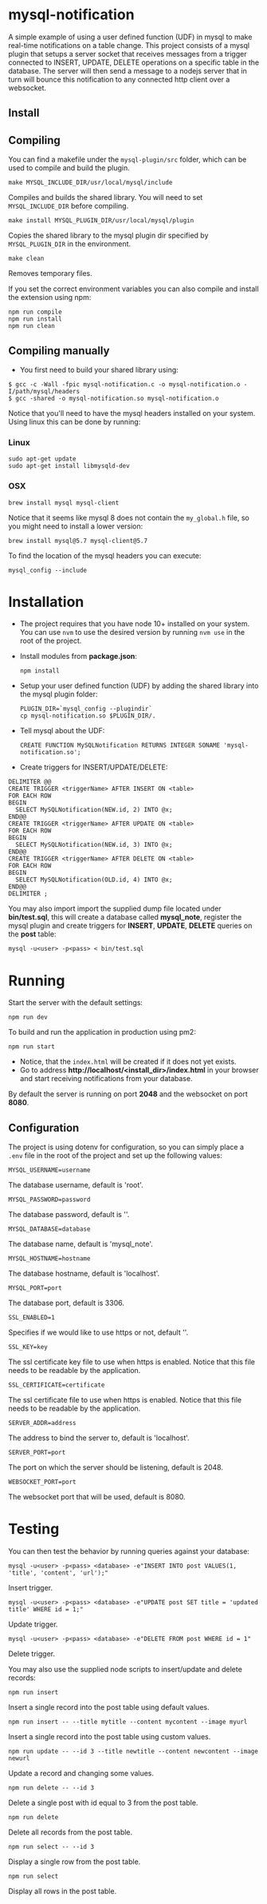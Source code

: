 # mysql-notification

A simple example of using a user defined function (UDF) in mysql to make real-time notifications on a table change. This project consists of a mysql plugin that setups a server socket that receives messages from a trigger connected to INSERT, UPDATE, DELETE operations on a specific table in the database. The server will then send a message to a nodejs server that in turn will bounce this notification to any connected http client over a websocket.

## Install

## Compiling

You can find a makefile under the `mysql-plugin/src`
 folder, which can be used to compile and build the plugin.
 
    make MYSQL_INCLUDE_DIR/usr/local/mysql/include
    
Compiles and builds the shared library. You will need to set `MYSQL_INCLUDE_DIR` before compiling.

    make install MYSQL_PLUGIN_DIR/usr/local/mysql/plugin

Copies the shared library to the mysql plugin dir specified by `MYSQL_PLUGIN_DIR` in the environment.

    make clean

Removes temporary files.

If you set the correct environment variables you can also compile and install the extension using npm:

    npm run compile
    npm run install
    npm run clean
    
## Compiling manually

- You first need to build your shared library using:

```
$ gcc -c -Wall -fpic mysql-notification.c -o mysql-notification.o -I/path/mysql/headers
$ gcc -shared -o mysql-notification.so mysql-notification.o
```

Notice that you'll need to have the mysql headers installed on your system.
Using linux this can be done by running:

### Linux

```
sudo apt-get update
sudo apt-get install libmysqld-dev
```

### OSX

```
brew install mysql mysql-client
```

Notice that it seems like mysql 8 does not contain the `my_global.h` file, so you might need to install a lower version:

```
brew install mysql@5.7 mysql-client@5.7
```

To find the location of the mysql headers you can execute:

    mysql_config --include

# Installation

- The project requires that you have node 10+ installed on your system. You can use `nvm` to use the desired version by running `nvm use` in the root of the project.

- Install modules from **package.json**:

      npm install

- Setup your user defined function (UDF) by adding the shared library into the mysql plugin folder:

      PLUGIN_DIR=`mysql_config --plugindir`
      cp mysql-notification.so $PLUGIN_DIR/.

- Tell mysql about the UDF:

      CREATE FUNCTION MySQLNotification RETURNS INTEGER SONAME 'mysql-notification.so';

- Create triggers for INSERT/UPDATE/DELETE:

```
DELIMITER @@
CREATE TRIGGER <triggerName> AFTER INSERT ON <table>
FOR EACH ROW
BEGIN
  SELECT MySQLNotification(NEW.id, 2) INTO @x;
END@@
CREATE TRIGGER <triggerName> AFTER UPDATE ON <table>
FOR EACH ROW
BEGIN
  SELECT MySQLNotification(NEW.id, 3) INTO @x;
END@@
CREATE TRIGGER <triggerName> AFTER DELETE ON <table>
FOR EACH ROW
BEGIN
  SELECT MySQLNotification(OLD.id, 4) INTO @x;
END@@
DELIMITER ;
```

You may also import import the supplied dump file located under **bin/test.sql**, this
will create a database called **mysql_note**, register the mysql plugin and create triggers for
**INSERT**, **UPDATE**, **DELETE** queries on the **post** table:

    mysql -u<user> -p<pass> < bin/test.sql

# Running

Start the server with the default settings:

    npm run dev

To build and run the application in production using pm2:

    npm run start

- Notice, that the `index.html` will be created if it does not yet exists.
- Go to address **http://localhost/<install_dir>/index.html** in your browser and start receiving notifications from your database.

By default the server is running on port **2048** and the websocket on port **8080**.

## Configuration

The project is using dotenv for configuration, so you can simply place a `.env` file in the root of the project and set up the following values:

    MYSQL_USERNAME=username

The database username, default is 'root'.    
    
    MYSQL_PASSWORD=password

The database password, default is ''.

    MYSQL_DATABASE=database

The database name, default is 'mysql_note'.

    MYSQL_HOSTNAME=hostname

The database hostname, default is 'localhost'.

    MYSQL_PORT=port

The database port, default is 3306.

    SSL_ENABLED=1

Specifies if we would like to use https or not, default ''.

    SSL_KEY=key

The ssl certificate key file to use when https is enabled.
Notice that this file needs to be readable by the application.

    SSL_CERTIFICATE=certificate

The ssl certificate file to use when https is enabled.
Notice that this file needs to be readable by the application.

    SERVER_ADDR=address

The address to bind the server to, default is 'localhost'. 

    SERVER_PORT=port

The port on which the server should be listening, default is 2048.

    WEBSOCKET_PORT=port

The websocket port that will be used, default is 8080.

# Testing

You can then test the behavior by running queries against your database:

    mysql -u<user> -p<pass> <database> -e"INSERT INTO post VALUES(1, 'title', 'content', 'url');"

Insert trigger.

    mysql -u<user> -p<pass> <database> -e"UPDATE post SET title = 'updated title' WHERE id = 1;"

Update trigger.

    mysql -u<user> -p<pass> <database> -e"DELETE FROM post WHERE id = 1"

Delete trigger.

You may also use the supplied node scripts to insert/update and delete records:

    npm run insert

Insert a single record into the post table using default values.

    npm run insert -- --title mytitle --content mycontent --image myurl

Insert a single record into the post table using custom values.

    npm run update -- --id 3 --title newtitle --content newcontent --image newurl

Update a record and changing some values.

    npm run delete -- --id 3

Delete a single post with id equal to 3 from the post table.

    npm run delete

Delete all records from the post table.

    npm run select -- --id 3

Display a single row from the post table.

    npm run select

Display all rows in the post table.
